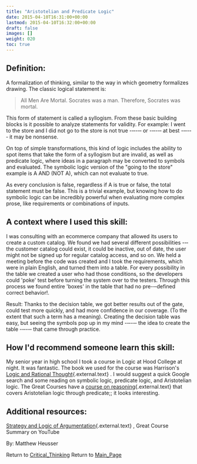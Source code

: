 ```yaml
---
title: "Aristotelian and Predicate Logic"
date: 2015-04-10T16:31:00+00:00
lastmod: 2015-04-10T16:32:00+00:00
draft: false
images: []
weight: 020
toc: true
---
```


## Definition:

A formalization of thinking, similar to the way in which geometry formalizes drawing.
The classic logical statement is:

> All Men Are Mortal.
> Socrates was a man.
> Therefore, Socrates was mortal.

This form of statement is called a syllogism.
From these basic building blocks is it possible to analyze statements for validity.
For example: I went to the store and I did not go to the store is not true -‐‑-‐‑ or -‐‑-‐‑ at best -‐‑-‐‑ it may be nonsense.

On top of simple transformations, this kind of logic includes the ability to spot items that take the form of a syllogism but are invalid, as well as predicate logic, where ideas in a paragraph may be converted to symbols and evaluated.
The symbolic logic version of the \"going to the store\" example is A AND (NOT A), which can not evaluate to true.

As every conclusion is false, regardless if A is true or false, the total statement must be false.
This is a trivial example, but knowing how to do symbolic logic can be incredibly powerful when evaluating more complex prose, like requirements or combinations of inputs.


## A context where I used this skill:

I was consulting with an ecommerce company that allowed its users to create a custom catalog.
We found we had several different possibilities -‐‑ the customer catalog could exist, it could be inactive, out of date, the user might not be signed up for regular catalog access, and so on.
We held a meeting before the code was created and I took the requirements, which were in plain English, and turned them into a table.
For every possibility in the table we created a user who had those conditions, so the developers could \'poke\' test before turning the system over to the testers.
Through this process we found entire \'boxes\' in the table that had no pre-‐‑defined correct behavior!.

Result: Thanks to the decision table, we got better results out of the gate, could test more quickly, and had more confidence in our coverage.
(To the extent that such a term has a meaning).
Creating the decision table was easy, but seeing the symbols pop up in my mind -‐‑-‐‑ the idea to create the table -‐‑-‐‑ that came through practice.

## How I\'d recommend someone learn this skill:

My senior year in high school I took a course in Logic at Hood College at night.
It was fantastic.
The book we used for the course was Harrison\'s [Logic and Rational Thought](http://www.amazon.com/Logic-Rational-Thoughts-Frank-Harrison/dp/8189617230){.external.text} .
I would suggest a quick Google search and some reading on symbolic logic, predicate logic, and Aristotelian logic.
The Great Courses have a [course on reasoning](http://www.thegreatcourses.com/courses/tools-of-thinking-understanding-the-world-through-experience-and-reason.html?cid=4413){.external.text} that covers Aristotelian logic through predicate;; it looks interesting.


## Additional resources:

[Strategy and Logic of Argumentation](https://www.youtube.com/watch?v=pQQn66_Vtc4){.external.text} , Great Course Summary on YouTube



By: Matthew Heusser

Return to [Critical\_Thinking](Critical_Thinking.html?title=Critical_Thinking "Critical Thinking")
Return to [Main\_Page](Main_Page.html?title=Main_Page "Main Page")
